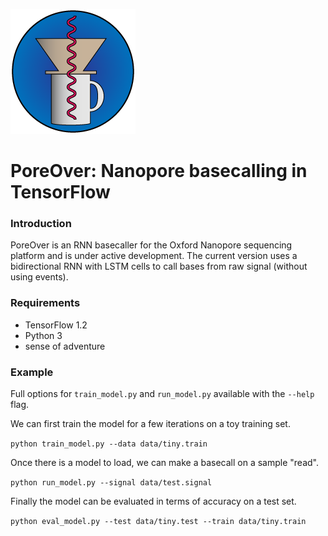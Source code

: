 ![Logo](logo.png)
# PoreOver: Nanopore basecalling in TensorFlow
### Introduction
PoreOver is an RNN basecaller for the Oxford Nanopore sequencing platform and is under active development. The current version uses a bidirectional RNN with LSTM cells to call bases from raw signal (without using events).

### Requirements
* TensorFlow 1.2
* Python 3
* sense of adventure

### Example
Full options for `train_model.py` and `run_model.py` available with the `--help` flag.

We can first train the model for a few iterations on a toy training set.

`python train_model.py --data data/tiny.train`

Once there is a model to load, we can make a basecall on a sample "read".

`python run_model.py --signal data/test.signal`

Finally the model can be evaluated in terms of accuracy on a test set.

`python eval_model.py --test data/tiny.test --train data/tiny.train`
